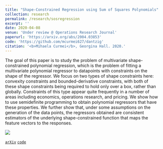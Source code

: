 ```yaml
---
title: "Shape-Constrained Regression using Sum of Squares Polynomials"
collection: research
permalink: /research/sosregression
excerpt: ''
date: 2020-04-08
venue: 'Under review @ Operations Research Journal'
paperurl: 'https://arxiv.org/abs/2004.03853'
code: 'https://github.com/mcurmei627/dantzig'
citation: '<b>Mihaela Curmei</b>, Georgina Hall. 2020.'
---
```


The goal of this paper is to study the problem of multivariate shape-constrained polynomial
regression, which is the problem of fitting a multivariate polynomial regressor to datapoints with
constraints on the shape of the regressor. We focus on two types of shape constraints here: convexity
constraints and bounded-derivative constraints, with both of these shape constraints being required
to hold only over a box, rather than globally. Constraints of this type appear quite frequently in a number of areas including economics,
operations research, and pricing. We show how to use semidefinite programming to obtain
polynomial regressors that have these properties. We further show that, under some assumptions
on the generation of the data points, the regressors obtained are consistent estimators of the
underlying shape-constrained function that maps the feature vectors to the responses.


![](../../images/sos_regression.png)


[`arXiv`](https://arxiv.org/abs/2004.03853)
[`code`](https://github.com/mcurmei627/dantzig)

